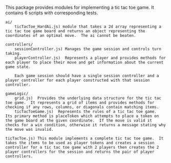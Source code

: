 This package provides modules for implementing a tic tac toe game.  It contains 6 scripts with corresponding tests.

    ai/
        ticTacToe_HardAi.js) module that takes a 2d array representing a tic tac toe game board and returns an object representing the coordinates of an optimal move.  The ai cannot be beaten.

    controllers/
        sessionController.js) Manages the game session and controls turn taking.
        playerController.js)  Represents a player and provides methods for each player to place their move and get information about the current game state.
        
        Each game session should have a single session controller and a player controller for each player constructed with that session controller.

    gameLogic/
        grid.js)  Provides the underlying data structure for the tic tac toe game.  It represents a grid of items and provides methods for checking if any rows, columns, or diagonals contain matching items.
        ticTacToeGame.js)  Represents the rules of a tic tac toe game.  Its primary method is placeToken which attempts to place a token on the game board at the given coordinate.  If the move is valid it checks for a win condition, otherwise it returns a message stating why the move was invalid.

    ticTacToe.js) This module implements a complete tic tac toe game.  It takes the items to be used as player tokens and creates a session controller for a tic tac toe game with 2 players then creates the 2 player controllers for the session and returns the pair of player controllers.